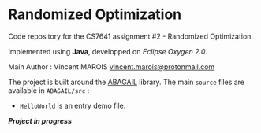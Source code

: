 # Randomized Optimization

Code repository for the CS7641 assignment #2 - Randomized Optimization.

Implemented using **Java**, developped on _Eclipse Oxygen 2.0_.
 
Main Author : Vincent MAROIS    <vincent.marois@protonmail.com>

The project is built around the [ABAGAIL](https://github.com/pushkar/ABAGAIL) library. The main `source` files are available in `ABAGAIL/src` :

* `HelloWorld` is an entry demo file.

_**Project in progress**_

